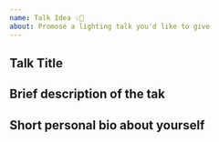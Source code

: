 ```yaml
---
name: Talk Idea 💡🎤
about: Promose a lighting talk you'd like to give
---
```


<!-- Please search existing issues to avoid creating duplicates. -->

## Talk Title

## Brief description of the tak

## Short personal bio about yourself